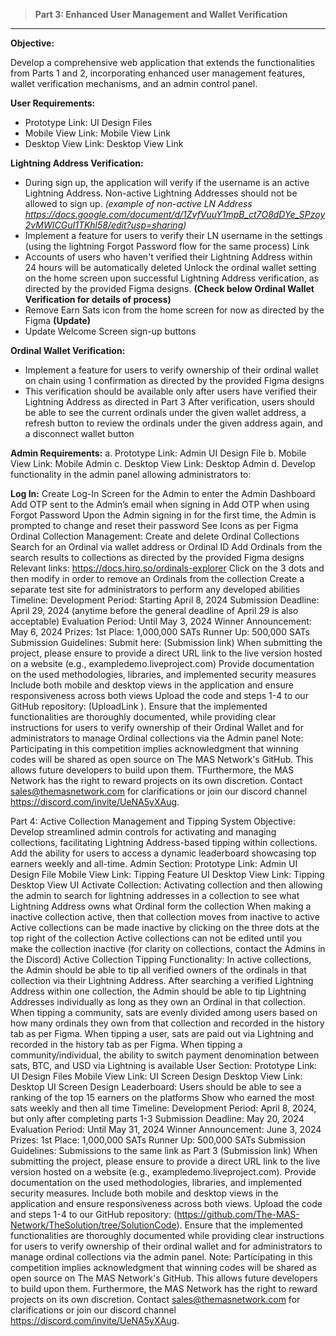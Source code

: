 > **Part 3: Enhanced User Management and Wallet Verification**
__________________________________________________________________________________________________________________________
**Objective:**

Develop a comprehensive web application that extends the functionalities from Parts 1 and 2, incorporating enhanced user management features, wallet verification mechanisms, and an admin control panel.

**User Requirements:**
- Prototype Link: UI Design Files 
- Mobile View Link: Mobile View Link 
- Desktop View Link: Desktop View Link


**Lightning Address Verification:**
- During sign up, the application will verify if the username is an active Lightning Address. Non-active Lightning Addresses should not be allowed to sign up. 
*(example of non-active LN Address https://docs.google.com/document/d/1ZvfVuuY1mpB_ct7O8dDYe_SPzoy2vMWICGuI1TKhl58/edit?usp=sharing)*
- Implement a feature for users to verify their LN username in the settings (using the lightning Forgot Password flow for the same process)
Link
- Accounts of users who haven't verified their Lightning Address within 24 hours will be automatically deleted
Unlock the ordinal wallet setting on the home screen upon successful Lightning Address verification, as directed by the provided Figma designs. **(Check below Ordinal Wallet Verification for details of process)**
- Remove Earn Sats icon from the home screen for now as directed by the Figma **(Update)**
- Update Welcome Screen sign-up buttons 

**Ordinal Wallet Verification:**
- Implement a feature for users to verify ownership of their ordinal wallet on chain using 1 confirmation as directed by the provided Figma designs
- This verification should be available only after users have verified their Lightning Address as directed in Part 3
After verification, users should be able to see the current ordinals under the given wallet address, a refresh button to review the ordinals under the given address again, and a disconnect wallet button


**Admin Requirements:**
a. Prototype Link: Admin UI Design File 
b. Mobile View Link: Mobile Admin 
c. Desktop View Link: Desktop Admin
d. Develop functionality in the admin panel allowing administrators to:

**Log In:**
Create Log-In Screen for the Admin to enter the Admin Dashboard 
Add OTP sent to the Admin’s email when signing in 
Add OTP when using Forgot Password 
Upon the Admin signing in for the first time, the Admin is prompted to change and reset their password
See Icons as per Figma
Ordinal Collection Management:
Create and delete Ordinal Collections 
Search for an Ordinal via wallet address or Ordinal ID
Add Ordinals from the search results to collections as directed by the provided Figma designs
Relevant links: https://docs.hiro.so/ordinals-explorer
Click on the 3 dots and then modify in order to remove an Ordinals from the collection 
Create a separate test site for administrators to perform any developed abilities
Timeline:
Development Period: Starting April 8, 2024
Submission Deadline:  April 29, 2024 (anytime before the general deadline of April 29 is also acceptable)
Evaluation Period: Until May 3, 2024
Winner Announcement: May 6, 2024
Prizes:
1st Place: 1,000,000 SATs
Runner Up: 500,000 SATs
Submission Guidelines:
 Submit here: (Submission link) 
When submitting the project, please ensure to provide a direct URL link to the live version hosted on a website (e.g., exampledemo.liveproject.com) 
Provide documentation on the used methodologies, libraries, and implemented security measures
Include both mobile and desktop views in the application and ensure responsiveness across both views
Upload the code and steps 1-4 to our GitHub repository: (UploadLink ).
Ensure that the implemented functionalities are thoroughly documented, while providing clear instructions for users to verify ownership of their Ordinal Wallet and for administrators to manage Ordinal collections via the Admin panel
Note: Participating in this competition implies acknowledgment that winning codes will be shared as open source on The MAS Network's GitHub. This allows future developers to build upon them. TFurthermore, the MAS Network has the right to reward projects on its own discretion. Contact sales@themasnetwork.com for clarifications or join our discord channel https://discord.com/invite/UeNA5yXAug.

Part 4: Active Collection Management and Tipping System
Objective: 
Develop streamlined admin controls for activating and managing collections, facilitating Lightning Address-based tipping within collections. Add the ability for users to access a dynamic leaderboard showcasing top earners weekly and all-time.
Admin Section:
Prototype Link: Admin UI Design File 
Mobile View Link: Tipping Feature UI
Desktop View Link: Tipping Desktop View UI
Activate Collection: 
Activating collection and then allowing the admin to search for lightning addresses in a collection to see what Lightning Address owns what Ordinal form the collection 
When making a inactive collection active, then that collection moves from inactive to active
Active collections can be made inactive by clicking on the three dots at the top right of the collection
Active collections can not be edited until you make the collection inactive (for clarity on collections, contact the Admins in the Discord)
Active Collection Tipping Functionality:
In active collections, the Admin should be able to tip all verified owners of the ordinals in that collection via their Lightning Address.
After searching a verified Lightning Address within one collection, the Admin should be able to tip Lightning Addresses individually as long as they own an Ordinal in that collection. 
When tipping a community, sats are evenly divided among users based on how many ordinals they own from that collection and recorded in the history tab as per Figma.
When tipping a user, sats are paid out via Lightning and recorded in the history tab as per Figma.
When tipping a community/individual, the ability to switch payment denomination between sats, BTC, and USD via Lightning is available
User Section: 
Prototype Link: UI Design Files 
Mobile View Link: UI Screen Design
Desktop View Link: Desktop UI Screen Design
Leaderboard:
Users should be able to see a ranking of the top 15 earners on the platforms
Show who earned the most sats weekly and then all time 
Timeline:
Development Period: April 8, 2024, but only after completing parts 1-3 
Submission Deadline:  May 20, 2024 
Evaluation Period: Until May 31, 2024
Winner Announcement: June 3, 2024
Prizes:
1st Place: 1,000,000 SATs
Runner Up: 500,000 SATs
Submission Guidelines:
Submissions to the same link as Part 3 (Submission link) 
When submitting the project, please ensure to provide a direct URL link to the live version hosted on a website (e.g., exampledemo.liveproject.com). 
Provide documentation on the used methodologies, libraries, and implemented security measures.
Include both mobile and desktop views in the application and ensure responsiveness across both views.
Upload the code and steps 1-4 to our GitHub repository: (https://github.com/The-MAS-Network/TheSolution/tree/SolutionCode).
Ensure that the implemented functionalities are thoroughly documented while providing clear instructions for users to verify ownership of their ordinal wallet and for administrators to manage ordinal collections via the admin panel.
Note: Participating in this competition implies acknowledgment that winning codes will be shared as open source on The MAS Network's GitHub. This allows future developers to build upon them. Furthermore, the MAS Network has the right to reward projects on its own discretion. Contact sales@themasnetwork.com for clarifications or join our discord channel https://discord.com/invite/UeNA5yXAug.




